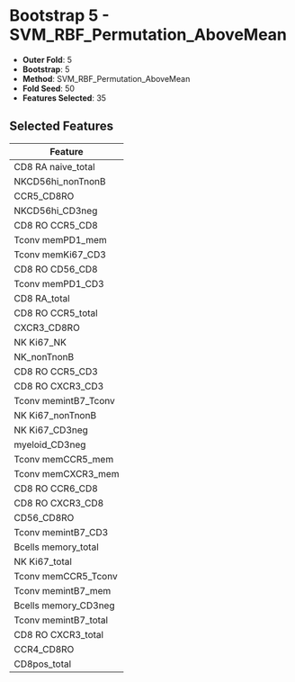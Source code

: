 # Bootstrap 5 - SVM_RBF_Permutation_AboveMean

- **Outer Fold**: 5
- **Bootstrap**: 5
- **Method**: SVM_RBF_Permutation_AboveMean
- **Fold Seed**: 50
- **Features Selected**: 35

## Selected Features

| Feature |
|---------|
| CD8 RA naive_total |
| NKCD56hi_nonTnonB |
| CCR5_CD8RO |
| NKCD56hi_CD3neg |
| CD8 RO CCR5_CD8 |
| Tconv memPD1_mem |
| Tconv memKi67_CD3 |
| CD8 RO CD56_CD8 |
| Tconv memPD1_CD3 |
| CD8 RA_total |
| CD8 RO CCR5_total |
| CXCR3_CD8RO |
| NK Ki67_NK |
| NK_nonTnonB |
| CD8 RO CCR5_CD3 |
| CD8 RO CXCR3_CD3 |
| Tconv memintB7_Tconv |
| NK Ki67_nonTnonB |
| NK Ki67_CD3neg |
| myeloid_CD3neg |
| Tconv memCCR5_mem |
| Tconv memCXCR3_mem |
| CD8 RO CCR6_CD8 |
| CD8 RO CXCR3_CD8 |
| CD56_CD8RO |
| Tconv memintB7_CD3 |
| Bcells memory_total |
| NK Ki67_total |
| Tconv memCCR5_Tconv |
| Tconv memintB7_mem |
| Bcells memory_CD3neg |
| Tconv memintB7_total |
| CD8 RO CXCR3_total |
| CCR4_CD8RO |
| CD8pos_total |
